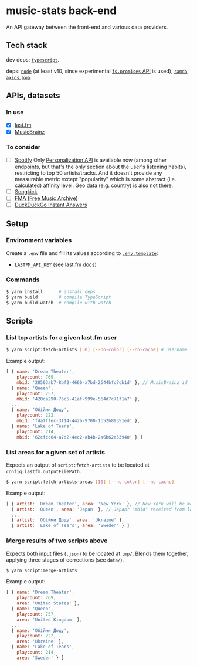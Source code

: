 # music-stats back-end

An API gateway between the front-end and various data providers.

## Tech stack

dev deps:
[`typescript`](https://www.typescriptlang.org/docs).

deps:
[`node`](https://nodejs.org/dist/latest/docs/api) (at least v10, since experimental [`fs.promises` API](https://nodejs.org/dist/latest-v10.x/docs/api/fs.html#fs_fs_promises_api) is used),
[`ramda`](http://ramdajs.com/docs),
[`axios`](https://github.com/axios/axios),
[`koa`](http://koajs.com/#application).

## APIs, datasets

### In use

- [x] [last.fm](https://www.last.fm/api/intro)
- [x] [MusicBrainz](https://musicbrainz.org/doc/Development/XML_Web_Service/Version_2)

### To consider

- [ ] [Spotify](https://developer.spotify.com/documentation/web-api/reference/) Only [Personalization API](https://developer.spotify.com/documentation/web-api/reference/personalization) is available now (among other endpoints, but that's the only section about the user's listening habits), restricting to top 50 artists/tracks. And it doesn't provide any measurable metric except "popularity" which is some abstract (i.e. calculated) affinity level. Geo data (e.g. country) is also not there.
- [ ] [Songkick](https://www.songkick.com/developer/upcoming-events)
- [ ] [FMA (Free Music Archive)](https://github.com/mdeff/fma)
- [ ] [DuckDuckGo Instant Answers](https://duckduckgo.com/api)

## Setup

### Environment variables

Create a `.env` file and fill its values according to [`.env.template`](.env.template):

* `LASTFM_API_KEY` (see last.fm [docs](https://www.last.fm/api/authentication))

### Commands

```bash
$ yarn install      # install deps
$ yarn build        # compile TypeScript
$ yarn build:watch  # compile with watch
```

## Scripts

### List top artists for a given last.fm user

```bash
$ yarn script:fetch-artists [50] [--no-color] [--no-cache] # username is set in "./src/config.js"
```

Example output:

```js
[ { name: 'Dream Theater',
    playcount: 769,
    mbid: '28503ab7-8bf2-4666-a7bd-2644bfc7cb1d' }, // MusicBrainz id
  { name: 'Queen',
    playcount: 757,
    mbid: '420ca290-76c5-41af-999e-564d7c71f1a7' },
  ...
  { name: 'Обійми Дощу',
    playcount: 222,
    mbid: 'fdafffec-3f14-442b-9700-1b52b89351ed' },
  { name: 'Lake of Tears',
    playcount: 214,
    mbid: '62cfcc64-a7d2-4ec2-ab4b-2a6b62e53940' } ]
```

### List areas for a given set of artists

Expects an output of `script:fetch-artists` to be located at `config.lastfm.outputFilePath`.

```bash
$ yarn script:fetch-artists-areas [10] [--no-color] [--no-cache]
```

Example output:

```js
[ { artist: 'Dream Theater', area: 'New York' }, // New York will be mapped to United States, individual cities aren't supported
  { artist: 'Queen', area: 'Japan' }, // Japan? "mbid" received from last.fm must be wrong, area will be switched to United Kingdom
  ...
  { artist: 'Обійми Дощу', area: 'Ukraine' },
  { artist: 'Lake of Tears', area: 'Sweden' } ]
```

### Merge results of two scripts above

Expects both input files (`.json`) to be located at `tmp/`.
Blends them together, applying three stages of corrections (see `data/`).

```bash
$ yarn script:merge-artists
```

Example output:

```js
[ { name: 'Dream Theater',
    playcount: 769,
    area: 'United States' },
  { name: 'Queen',
    playcount: 757,
    area: 'United Kingdom' },
  ...
  { name: 'Обійми Дощу',
    playcount: 222,
    area: 'Ukraine' },
  { name: 'Lake of Tears',
    playcount: 214,
    area: 'Sweden' } ]
```
